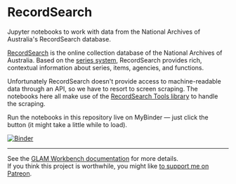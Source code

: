 # RecordSearch

Jupyter notebooks to work with data from the National Archives of Australia's RecordSearch database.

[RecordSearch](https://recordsearch.naa.gov.au/) is the online collection database of the National Archives of Australia. Based on the [series system](http://www.naa.gov.au/collection/fact-sheets/fs06.aspx), RecordSearch provides rich, contextual information about series, items, agencies, and functions.

Unfortunately RecordSearch doesn't provide access to machine-readable data through an API, so we have to resort to screen scraping. The notebooks here all make use of the [RecordSearch Tools library](https://github.com/wragge/recordsearch_tools) to handle the scraping.

Run the notebooks in this repository live on MyBinder — just click the button (it might take a little while to load).

[![Binder](https://mybinder.org/badge.svg)](https://mybinder.org/v2/gh/GLAM-Workbench/recordsearch/master)

----

See the [GLAM Workbench documentation](https://glam-workbench.github.io/) for more details.  
If you think this project is worthwhile, you might like [to support me on Patreon](https://www.patreon.com/timsherratt).
